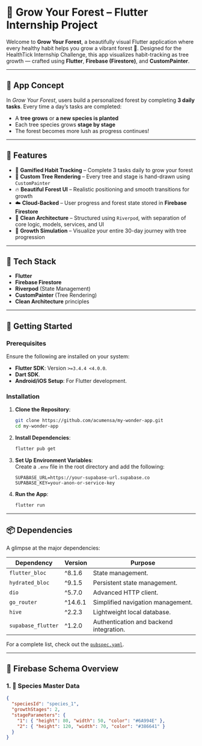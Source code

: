 # 🌳 Grow Your Forest – Flutter Internship Project

Welcome to **Grow Your Forest**, a beautifully visual Flutter application where every healthy habit helps you grow a vibrant forest 🌿. Designed for the HealthTick Internship Challenge, this app visualizes habit-tracking as tree growth — crafted using **Flutter**, **Firebase (Firestore)**, and **CustomPainter**.

---

## 📱 App Concept

In *Grow Your Forest*, users build a personalized forest by completing **3 daily tasks**. Every time a day’s tasks are completed:

- A **tree grows** or **a new species is planted**
- Each tree species grows **stage by stage**
- The forest becomes more lush as progress continues!

---

## 🌲 Features

- 🎯 **Gamified Habit Tracking** – Complete 3 tasks daily to grow your forest  
- 🌳 **Custom Tree Rendering** – Every tree and stage is hand-drawn using `CustomPainter`
- 🔥 **Beautiful Forest UI** – Realistic positioning and smooth transitions for growth
- ☁️ **Cloud-Backed** – User progress and forest state stored in **Firebase Firestore**
- 🧠 **Clean Architecture** – Structured using `Riverpod`, with separation of core logic, models, services, and UI
- 🧪 **Growth Simulation** – Visualize your entire 30-day journey with tree progression

---

## 🔧 Tech Stack

- **Flutter**
- **Firebase Firestore**
- **Riverpod** (State Management)
- **CustomPainter** (Tree Rendering)
- **Clean Architecture** principles

---
## 🚀 Getting Started

### Prerequisites

Ensure the following are installed on your system:
- **Flutter SDK**: Version `>=3.4.4 <4.0.0`.
- **Dart SDK**.
- **Android/iOS Setup**: For Flutter development.

### Installation

1. **Clone the Repository**:
   ```bash  
   git clone https://github.com/acumensa/my-wonder-app.git  
   cd my-wonder-app  
   ```  

2. **Install Dependencies**:
   ```bash  
   flutter pub get  
   ```  

3. **Set Up Environment Variables**:  
   Create a `.env` file in the root directory and add the following:
   ```env  
   SUPABASE_URL=https://your-supabase-url.supabase.co  
   SUPABASE_KEY=your-anon-or-service-key  
   ```  

4. **Run the App**:
   ```bash  
   flutter run  
   ```  

---  

## 📦 Dependencies

A glimpse at the major dependencies:

| Dependency            | Version | Purpose                                  |  
|-----------------------|---------|------------------------------------------|  
| `flutter_bloc`        | ^8.1.6  | State management.                        |  
| `hydrated_bloc`       | ^9.1.5  | Persistent state management.             |  
| `dio`                 | ^5.7.0  | Advanced HTTP client.                    |  
| `go_router`           | ^14.6.1 | Simplified navigation management.        |  
| `hive`                | ^2.2.3  | Lightweight local database.              |  
| `supabase_flutter`    | ^1.2.0  | Authentication and backend integration.  |  

For a complete list, check out the [`pubspec.yaml`](./pubspec.yaml).

--- 

## 🧬 Firebase Schema Overview

### 1. 🌿 Species Master Data

```json
{
  "speciesId": "species_1",
  "growthStages": 2,
  "stageParameters": {
    "1": { "height": 80, "width": 50, "color": "#6A994E" },
    "2": { "height": 120, "width": 70, "color": "#386641" }
  }
}


